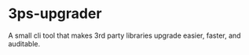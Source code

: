 # 3ps-upgrader
A small cli tool that makes 3rd party libraries upgrade easier, faster, and auditable.
